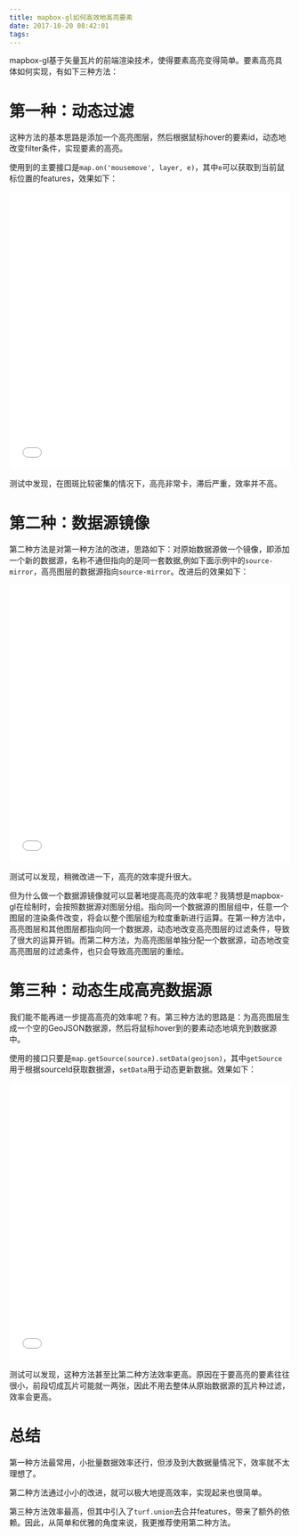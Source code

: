 ```yaml
---
title: mapbox-gl如何高效地高亮要素
date: 2017-10-20 08:42:01
tags:
---
```


mapbox-gl基于矢量瓦片的前端渲染技术，使得要素高亮变得简单。要素高亮具体如何实现，有如下三种方法：

# 第一种：动态过滤

这种方法的基本思路是添加一个高亮图层，然后根据鼠标hover的要素id，动态地改变filter条件，实现要素的高亮。

使用到的主要接口是`map.on('mousemove', layer, e)`，其中`e`可以获取到当前鼠标位置的features，效果如下：

<iframe width="100%" height="500" src="//jsfiddle.net/jingsam/f3au0qLo/4/embedded/result,js,html,css" frameborder="0"></iframe>

测试中发现，在图斑比较密集的情况下，高亮非常卡，滞后严重，效率并不高。


# 第二种：数据源镜像

第二种方法是对第一种方法的改进，思路如下：对原始数据源做一个镜像，即添加一个新的数据源，名称不通但指向的是同一套数据,例如下面示例中的`source-mirror`，高亮图层的数据源指向`source-mirror`。改进后的效果如下：

<iframe width="100%" height="500" src="//jsfiddle.net/jingsam/rj16bqa4/4/embedded/result,js,html,css" frameborder="0"></iframe>

测试可以发现，稍微改进一下，高亮的效率提升很大。

但为什么做一个数据源镜像就可以显著地提高高亮的效率呢？我猜想是mapbox-gl在绘制时，会按照数据源对图层分组。指向同一个数据源的图层组中，任意一个图层的渲染条件改变，将会以整个图层组为粒度重新进行运算。在第一种方法中，高亮图层和其他图层都指向同一个数据源，动态地改变高亮图层的过滤条件，导致了很大的运算开销。而第二种方法，为高亮图层单独分配一个数据源，动态地改变高亮图层的过滤条件，也只会导致高亮图层的重绘。

# 第三种：动态生成高亮数据源

我们能不能再进一步提高高亮的效率呢？有。第三种方法的思路是：为高亮图层生成一个空的GeoJSON数据源，然后将鼠标hover到的要素动态地填充到数据源中。

使用的接口只要是`map.getSource(source).setData(geojson)`，其中`getSource`用于根据sourceId获取数据源，`setData`用于动态更新数据。效果如下：

<iframe width="100%" height="500" src="//jsfiddle.net/jingsam/ykoyet0w/4/embedded/result,js,html,css" frameborder="0"></iframe>

测试可以发现，这种方法甚至比第二种方法效率更高。原因在于要高亮的要素往往很小，前段切成瓦片可能就一两张，因此不用去整体从原始数据源的瓦片种过滤，效率会更高。


# 总结

第一种方法最常用，小批量数据效率还行，但涉及到大数据量情况下，效率就不太理想了。

第二种方法通过小小的改进，就可以极大地提高效率，实现起来也很简单。

第三种方法效率最高，但其中引入了`turf.union`去合并features，带来了额外的依赖。因此，从简单和优雅的角度来说，我更推荐使用第二种方法。


